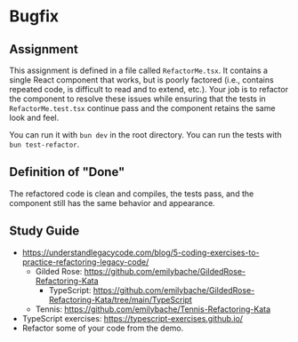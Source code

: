 # Bugfix

## Assignment

This assignment is defined in a file called `RefactorMe.tsx`. It contains a single React component that works, but is poorly factored (i.e., contains repeated code, is difficult to read and to extend, etc.). Your job is to refactor the component to resolve these issues while ensuring that the tests in `RefactorMe.test.tsx` continue pass and the component retains the same look and feel.

You can run it with `bun dev` in the root directory. You can run the tests with `bun test-refactor`.

## Definition of "Done"

The refactored code is clean and compiles, the tests pass, and the component still has the same behavior and appearance.

## Study Guide

- https://understandlegacycode.com/blog/5-coding-exercises-to-practice-refactoring-legacy-code/
  - Gilded Rose: https://github.com/emilybache/GildedRose-Refactoring-Kata
    - TypeScript: https://github.com/emilybache/GildedRose-Refactoring-Kata/tree/main/TypeScript
  - Tennis: https://github.com/emilybache/Tennis-Refactoring-Kata
- TypeScript exercises: https://typescript-exercises.github.io/
- Refactor some of your code from the demo.
